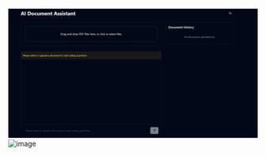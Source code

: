 ![Image](image-1.png)
![image](https://github.com/user-attachments/assets/e1f93868-6c8c-4062-b5ca-8ccc034316c3)
